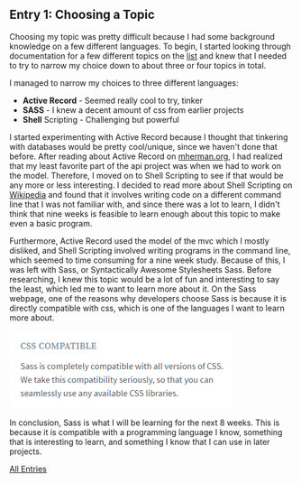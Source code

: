 ## Entry 1: Choosing a Topic

Choosing my topic was pretty difficult because I had some background knowledge on a few different languages.
To begin, I started looking through documentation for a few different topics on the [list](https://docs.google.com/document/d/1sYGyd4bthxhJ7Ap5X89Dc9YWKubw8T9lOAzvt0OIwuY/edit) and knew that I needed
to try to narrow my choice down to about three or four topics in total. 

I managed to narrow my choices to three different languages:

* **Active Record** - Seemed really cool to try, tinker
* **SASS** - I knew a decent amount of css from earlier projects
* **Shell** Scripting - Challenging but powerful

I started experimenting with Active Record because I thought that tinkering with databases would be pretty cool/unique, since we haven't done that before.
After reading about Active Record on [mherman.org](http://mherman.org/blog/2013/06/08/designing-with-class-sinatra-plus-postgresql-plus-heroku/#.WNfqH2jyvIU), I had realized that my least favorite part of the api project was when we had to work on the model.
Therefore, I moved on to Shell Scripting to see if that would be any more or less interesting. I decided to read more about Shell Scripting on [Wikipedia](https://en.wikipedia.org/wiki/Shell_script) and found that it involves
writing code on a different command line that I was not familiar with, and since there was a lot to learn, I didn't think that nine weeks is feasible to learn enough about this topic
to make even a basic program.

Furthermore, Active Record used the model of the mvc which I mostly disliked, and Shell Scripting involved writing programs in the command line, which seemed to time consuming for a nine week study.
Because of this, I was left with Sass, or Syntactically Awesome Stylesheets Sass. Before researching, I knew this topic would be a lot of fun and interesting to say the least, which led me to want to learn more about it.
On the Sass webpage, one of the reasons why developers choose Sass is because it is directly compatible with css, which is one of the languages I want to learn more about.

<img src="https://github.com/davidamato8861/sass-blog/blob/master/images/Pic1.png" style="width: 395px;"/>

In conclusion, Sass is what I will be learning for the next 8 weeks. This is because it is compatible with a programming language I know, something that is interesting to learn,
and something I know that I can use in later projects.


[All Entries](../README.md)